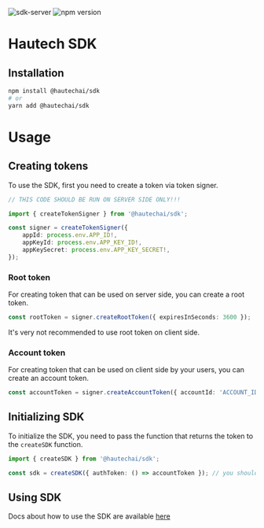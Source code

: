 ![sdk-server](https://github.com/HautechAI/sdk/actions/workflows/main.yml/badge.svg?branch=main)
![npm version](https://badge.fury.io/js/%40hautechai%2Fsdk.svg)

# Hautech SDK

## Installation

```bash
npm install @hautechai/sdk
# or
yarn add @hautechai/sdk
```

# Usage

## Creating tokens

To use the SDK, first you need to create a token via token signer.

```ts
// THIS CODE SHOULD BE RUN ON SERVER SIDE ONLY!!!

import { createTokenSigner } from '@hautechai/sdk';

const signer = createTokenSigner({
    appId: process.env.APP_ID!,
    appKeyId: process.env.APP_KEY_ID!,
    appKeySecret: process.env.APP_KEY_SECRET!,
});
```

### Root token

For creating token that can be used on server side, you can create a root token.

```ts
const rootToken = signer.createRootToken({ expiresInSeconds: 3600 });
```

It's very not recommended to use root token on client side.

### Account token

For creating token that can be used on client side by your users, you can create an account token.

```ts
const accountToken = signer.createAccountToken({ accountId: 'ACCOUNT_ID', expiresInSeconds: 3600 });
```

## Initializing SDK

To initialize the SDK, you need to pass the function that returns the token to the `createSDK` function.

```ts
import { createSDK } from '@hautechai/sdk';

const sdk = createSDK({ authToken: () => accountToken }); // you should call the server here for getting the token
```

## Using SDK

Docs about how to use the SDK are available [here](https://docs.hautech.ai/)
